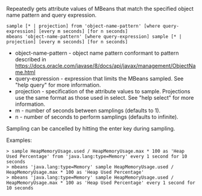 
Repeatedly gets attribute values of MBeans that match the specified object name pattern and query expression.

    sample [* | projection] from 'object-name-pattern' [where query-expression] [every m seconds] [for n seconds]
    mbeans 'object-name-pattern' [where query-expression] sample [* | projection] [every m seconds] [for n seconds]

 - object-name-pattern - object name pattern conformant to pattern described in https://docs.oracle.com/javase/8/docs/api/javax/management/ObjectName.html
 - query-expression - expression that limits the MBeans sampled.  See "help query" for more information.
 - projection - specification of the attribute values to sample.  Projections use the same format as those used in select.  See "help select" for more information.
 - m - number of seconds between samplings (defaults to 1).
 - n - number of seconds to perform samplings (defaults to infinite).

Sampling can be cancelled by hitting the enter key during sampling.

Examples:

    > sample HeapMemoryUsage.used / HeapMemoryUsage.max * 100 as 'Heap Used Percentage' from 'java.lang:type=Memory' every 1 second for 10 seconds
    > mbeans 'java.lang:type=Memory' sample HeapMemoryUsage.used / HeapMemoryUsage.max * 100 as 'Heap Used Percentage'
    > mbeans 'java.lang:type=Memory' sample HeapMemoryUsage.used / HeapMemoryUsage.max * 100 as 'Heap Used Percentage' every 1 second for 10 seconds

